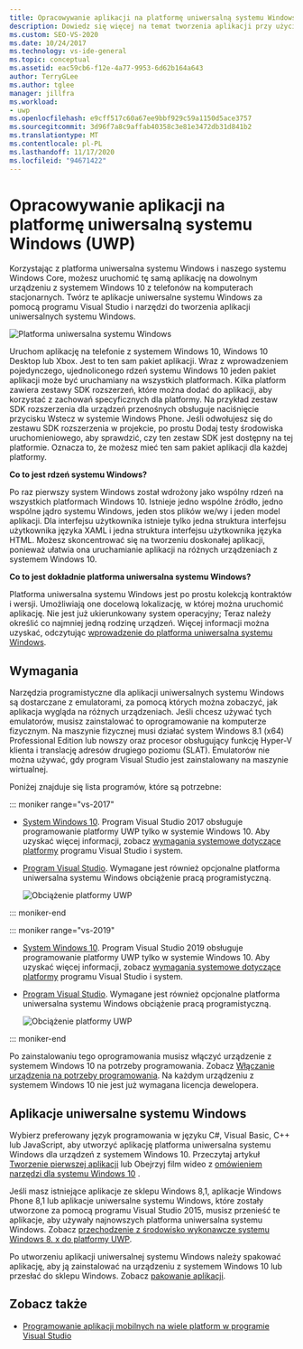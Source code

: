 ```yaml
---
title: Opracowywanie aplikacji na platformę uniwersalną systemu Windows (UWP)
description: Dowiedz się więcej na temat tworzenia aplikacji przy użyciu programu Visual Studio i narzędzi do tworzenia aplikacji uniwersalnych systemu Windows.
ms.custom: SEO-VS-2020
ms.date: 10/24/2017
ms.technology: vs-ide-general
ms.topic: conceptual
ms.assetid: eac59cb6-f12e-4a77-9953-6d62b164a643
author: TerryGLee
ms.author: tglee
manager: jillfra
ms.workload:
- uwp
ms.openlocfilehash: e9cff517c60a67ee9bbf929c59a1150d5ace3757
ms.sourcegitcommit: 3d96f7a8c9affab40358c3e81e3472db31d841b2
ms.translationtype: MT
ms.contentlocale: pl-PL
ms.lasthandoff: 11/17/2020
ms.locfileid: "94671422"
---
```

# <a name="develop-apps-for-the-universal-windows-platform-uwp"></a>Opracowywanie aplikacji na platformę uniwersalną systemu Windows (UWP)

Korzystając z platforma uniwersalna systemu Windows i naszego systemu Windows Core, możesz uruchomić tę samą aplikację na dowolnym urządzeniu z systemem Windows 10 z telefonów na komputerach stacjonarnych. Twórz te aplikacje uniwersalne systemu Windows za pomocą programu Visual Studio i narzędzi do tworzenia aplikacji uniwersalnych systemu Windows.

![Platforma uniwersalna systemu Windows](../cross-platform/media/uwp_coreextensions.png)

Uruchom aplikację na telefonie z systemem Windows 10, Windows 10 Desktop lub Xbox. Jest to ten sam pakiet aplikacji. Wraz z wprowadzeniem pojedynczego, ujednoliconego rdzeń systemu Windows 10 jeden pakiet aplikacji może być uruchamiany na wszystkich platformach. Kilka platform zawiera zestawy SDK rozszerzeń, które można dodać do aplikacji, aby korzystać z zachowań specyficznych dla platformy. Na przykład zestaw SDK rozszerzenia dla urządzeń przenośnych obsługuje naciśnięcie przycisku Wstecz w systemie Windows Phone. Jeśli odwołujesz się do zestawu SDK rozszerzenia w projekcie, po prostu Dodaj testy środowiska uruchomieniowego, aby sprawdzić, czy ten zestaw SDK jest dostępny na tej platformie. Oznacza to, że możesz mieć ten sam pakiet aplikacji dla każdej platformy.

**Co to jest rdzeń systemu Windows?**

Po raz pierwszy system Windows został wdrożony jako wspólny rdzeń na wszystkich platformach Windows 10. Istnieje jedno wspólne źródło, jedno wspólne jądro systemu Windows, jeden stos plików we/wy i jeden model aplikacji. Dla interfejsu użytkownika istnieje tylko jedna struktura interfejsu użytkownika języka XAML i jedna struktura interfejsu użytkownika języka HTML. Możesz skoncentrować się na tworzeniu doskonałej aplikacji, ponieważ ułatwia ona uruchamianie aplikacji na różnych urządzeniach z systemem Windows 10.

**Co to jest dokładnie platforma uniwersalna systemu Windows?**

Platforma uniwersalna systemu Windows jest po prostu kolekcją kontraktów i wersji. Umożliwiają one docelową lokalizację, w której można uruchomić aplikację. Nie jest już ukierunkowany system operacyjny; Teraz należy określić co najmniej jedną rodzinę urządzeń. Więcej informacji można uzyskać, odczytując [wprowadzenie do platforma uniwersalna systemu Windows](/windows/uwp/get-started/universal-application-platform-guide).

## <a name="requirements"></a>Wymagania

Narzędzia programistyczne dla aplikacji uniwersalnych systemu Windows są dostarczane z emulatorami, za pomocą których można zobaczyć, jak aplikacja wygląda na różnych urządzeniach. Jeśli chcesz używać tych emulatorów, musisz zainstalować to oprogramowanie na komputerze fizycznym. Na maszynie fizycznej musi działać system Windows 8.1 (x64) Professional Edition lub nowszy oraz procesor obsługujący funkcję Hyper-V klienta i translację adresów drugiego poziomu (SLAT). Emulatorów nie można używać, gdy program Visual Studio jest zainstalowany na maszynie wirtualnej.

Poniżej znajduje się lista programów, które są potrzebne:

::: moniker range="vs-2017"

- [System Windows 10](https://support.microsoft.com/help/17777/downloads-for-windows). Program Visual Studio 2017 obsługuje programowanie platformy UWP tylko w systemie Windows 10. Aby uzyskać więcej informacji, zobacz [wymagania systemowe dotyczące](/visualstudio/productinfo/vs2017-system-requirements-vs) [platformy](/visualstudio/productinfo/vs2017-compatibility-vs) programu Visual Studio i system.

- [Program Visual Studio](https://visualstudio.microsoft.com/vs/older-downloads/?utm_medium=microsoft&utm_source=docs.microsoft.com&utm_campaign=vs+2017+download). Wymagane jest również opcjonalne platforma uniwersalna systemu Windows obciążenie pracą programistyczną.

     ![Obciążenie platformy UWP](media/uwp_workload.png)

::: moniker-end

::: moniker range="vs-2019"

- [System Windows 10](https://support.microsoft.com/help/17777/downloads-for-windows). Program Visual Studio 2019 obsługuje programowanie platformy UWP tylko w systemie Windows 10. Aby uzyskać więcej informacji, zobacz [wymagania systemowe dotyczące](/visualstudio/releases/2019/system-requirements/) [platformy](/visualstudio/releases/2019/compatibility/) programu Visual Studio i system.

- [Program Visual Studio](https://visualstudio.microsoft.com/downloads). Wymagane jest również opcjonalne platforma uniwersalna systemu Windows obciążenie pracą programistyczną.

     ![Obciążenie platformy UWP](media/uwp_workload.png)

::: moniker-end

Po zainstalowaniu tego oprogramowania musisz włączyć urządzenie z systemem Windows 10 na potrzeby programowania. Zobacz [Włączanie urządzenia na potrzeby programowania](/windows/uwp/get-started/enable-your-device-for-development). Na każdym urządzeniu z systemem Windows 10 nie jest już wymagana licencja dewelopera.

## <a name="universal-windows-apps"></a>Aplikacje uniwersalne systemu Windows

Wybierz preferowany język programowania w języku C#, Visual Basic, C++ lub JavaScript, aby utworzyć aplikację platforma uniwersalna systemu Windows dla urządzeń z systemem Windows 10. Przeczytaj artykuł [Tworzenie pierwszej aplikacji](/windows/uwp/get-started/your-first-app) lub Obejrzyj film wideo z [omówieniem narzędzi dla systemu Windows 10](https://channel9.msdn.com/Series/ConnectOn-Demand/229) .

Jeśli masz istniejące aplikacje ze sklepu Windows 8,1, aplikacje Windows Phone 8,1 lub aplikacje uniwersalne systemu Windows, które zostały utworzone za pomocą programu Visual Studio 2015, musisz przenieść te aplikacje, aby używały najnowszych platforma uniwersalna systemu Windows. Zobacz [przechodzenie z środowisko wykonawcze systemu Windows 8. x do platformy UWP](/windows/uwp/porting/w8x-to-uwp-root).

Po utworzeniu aplikacji uniwersalnej systemu Windows należy spakować aplikację, aby ją zainstalować na urządzeniu z systemem Windows 10 lub przesłać do sklepu Windows. Zobacz [pakowanie aplikacji](/windows/uwp/packaging/index).

## <a name="see-also"></a>Zobacz także

- [Programowanie aplikacji mobilnych na wiele platform w programie Visual Studio](../cross-platform/cross-platform-mobile-development-in-visual-studio.md)
